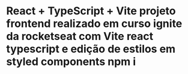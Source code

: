 # React + TypeScript + Vite projeto frontend realizado em curso ignite da rocketseat com Vite react typescript e edição de estilos em styled components npm i
